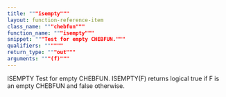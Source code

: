 ```yaml
---
title: """isempty"""
layout: function-reference-item
class_name: """chebfun"""
function_name: """isempty"""
snippet: """Test for empty CHEBFUN."""
qualifiers: """"""
return_type: """out"""
arguments: """(f)"""
---
```


 ISEMPTY   Test for empty CHEBFUN.
    ISEMPTY(F) returns logical true if F is an empty CHEBFUN and false
    otherwise.

